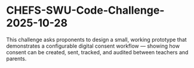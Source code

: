 # CHEFS-SWU-Code-Challenge-2025-10-28
This challenge asks proponents to design a small, working prototype that demonstrates a configurable digital consent workflow — showing how consent can be created, sent, tracked, and audited between teachers and parents.
